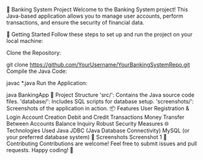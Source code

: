 🏦 Banking System Project
Welcome to the Banking System project! This Java-based application allows you to manage user accounts, perform transactions, and ensure the security of financial data.

🚀 Getting Started
Follow these steps to set up and run the project on your local machine:

Clone the Repository:

git clone https://github.com/YourUsername/YourBankingSystemRepo.git
Compile the Java Code:

javac *.java
Run the Application:

java BankingApp
📂 Project Structure
'src/': Contains the Java source code files.
'database/': Includes SQL scripts for database setup.
'screenshots/': Screenshots of the application in action.
📦 Features
User Registration & Login
Account Creation
Debit and Credit Transactions
Money Transfer Between Accounts
Balance Inquiry
Robust Security Measures
🌐 Technologies Used
Java
JDBC (Java Database Connectivity)
MySQL (or your preferred database system)
📸 Screenshots
Screenshot 1
🤝 Contributing
Contributions are welcome! Feel free to submit issues and pull requests.
Happy coding! 🎉
